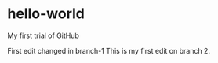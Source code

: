 # hello-world
My first trial of GitHub

First edit changed in branch-1
This is my first edit on branch 2.
